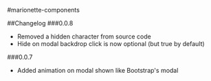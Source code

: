 #marionette-components

##Changelog
###0.0.8
- Removed a hidden character from source code
- Hide on modal backdrop click is now optional (but true by default) 

###0.0.7
- Added animation on modal shown like Bootstrap's modal
